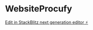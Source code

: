 # WebsiteProcufy

[Edit in StackBlitz next generation editor ⚡️](https://stackblitz.com/~/github.com/SirLucaMartino/WebsiteProcufy)